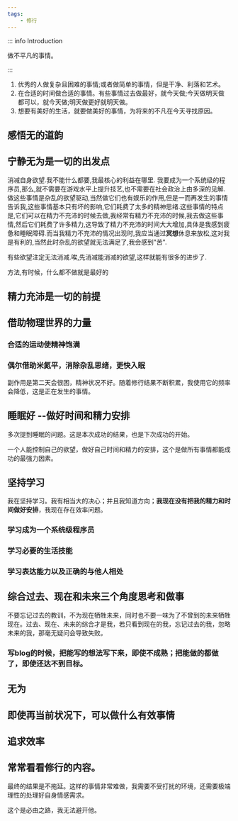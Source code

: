 ```yaml
---
tags:
    - 修行
---
```


::: info Introduction

做不平凡的事情。

:::

1. 优秀的人做复杂且困难的事情;或者做简单的事情，但是干净、利落和艺术。
2. 在合适的时间做合适的事情。有些事情过去做最好，就今天做;今天做明天做都可以，就今天做;明天做更好就明天做。
3. 想要有美好的生活，就要做美好的事情，为将来的不凡在今天寻找原因。

## 感悟无的道韵
## 宁静无为是一切的出发点 

消减自身欲望.我不能什么都要,我最核心的利益在哪里. 我要成为一个系统级的程序员,那么,就不需要在游戏水平上提升技艺,也不需要在社会政治上由多深的见解.做这些事情是杂乱的欲望驱动,当然做它们也有娱乐的作用,但是一而再发生的事情告诉我,这些事情基本只有坏的影响,它们耗费了太多的精神思绪.这些事情的特点是,它们可以在精力不充沛的时候去做,我经常有精力不充沛的时候,我去做这些事情,然后它们耗费了许多精力,这导致了精力不充沛的时间大大增加,具体是我感到疲惫和睡眠障碍.而当我精力不充沛的情况出现时,我应当通过**冥想**休息来放松,这对我是有利的,当然此时杂乱的欲望就无法满足了,我会感到"苦".

有些欲望注定无法消减.唉,先消减能消减的欲望,这样就能有很多的进步了.

方法,有时候，什么都不做就是最好的
## 精力充沛是一切的前提




## 借助物理世界的力量

### 合适的运动使精神饱满

### 偶尔借助米氮平，消除杂乱思绪，更快入眠

副作用是第二天会很困，精神状况不好。随着修行结果不断积累，我使用它的频率会降低，这是正在发生的事情。

## 睡眠好 --做好时间和精力安排

多次提到睡眠的问题。这是本次成功的结果，也是下次成功的开始。

一个人能控制自己的欲望，做好自己时间和精力的安排，这个是做所有事情都能成功的最强力因素。

## 坚持学习

我在坚持学习。我有相当大的决心；并且我知道方向；**我现在没有把我的精力和时间做好安排**，我现在存在效率问题。


### 学习成为一个系统级程序员


### 学习必要的生活技能

### 学习表达能力以及正确的与他人相处

## 综合过去、现在和未来三个角度思考和做事

不要忘记过去的教训，不为现在牺牲未来，同时也不要一味为了不曾到的未来牺牲现在。过去、现在、未来的综合才是我，若只看到现在的我，忘记过去的我，忽略未来的我，那毫无疑问会导致失败。

### 写blog的时候，把能写的想法写下来，即使不成熟；把能做的都做了，即使还达不到目标。

## 无为

## 即使再当前状况下，可以做什么有效事情

## 追求效率
## 常常看看修行的内容。
最终的结果是不拖延。这样的事情非常难做，我需要不受打扰的环境，还需要极端理性的处理好自身情感需求。

这个是必由之路，我无法避开他。
